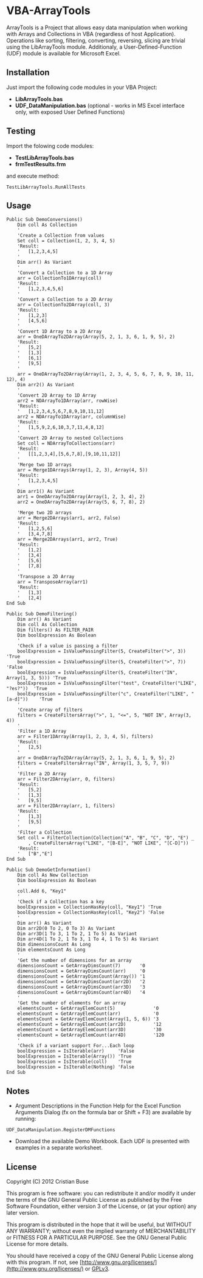 # VBA-ArrayTools

ArrayTools is a Project that allows easy data manipulation when working with Arrays and Collections in VBA (regardless of host Application). Operations like sorting, filtering, converting, reversing, slicing are trivial using the LibArrayTools module. Additionaly, a User-Defined-Function (UDF) module is available for Microsoft Excel.

## Installation

Just import the following code modules in your VBA Project:

* **LibArrayTools.bas**
* **UDF_DataManipulation.bas** (optional - works in MS Excel interface only, with exposed User Defined Functions)

## Testing

Import the folowing code modules:
* **TestLibArrayTools.bas**
* **frmTestResults.frm**

and execute method:
```vba
TestLibArrayTools.RunAllTests
```

## Usage
```vba
Public Sub DemoConversions()
    Dim coll As Collection
    '
    'Create a Collection from values
    Set coll = Collection(1, 2, 3, 4, 5)
    'Result:
    '   [1,2,3,4,5]
    '
    Dim arr() As Variant
    '
    'Convert a Collection to a 1D Array
    arr = CollectionTo1DArray(coll)
    'Result:
    '   [1,2,3,4,5,6]
    '
    'Convert a Collection to a 2D Array
    arr = CollectionTo2DArray(coll, 3)
    'Result:
    '   [1,2,3]
    '   [4,5,6]
    '
    'Convert 1D Array to a 2D Array
    arr = OneDArrayTo2DArray(Array(5, 2, 1, 3, 6, 1, 9, 5), 2)
    'Result:
    '   [5,2]
    '   [1,3]
    '   [6,1]
    '   [9,5]
    '
    arr = OneDArrayTo2DArray(Array(1, 2, 3, 4, 5, 6, 7, 8, 9, 10, 11, 12), 4)
    Dim arr2() As Variant
    '
    'Convert 2D Array to 1D Array
    arr2 = NDArrayTo1DArray(arr, rowWise)
    'Result:
    '   [1,2,3,4,5,6,7,8,9,10,11,12]
    arr2 = NDArrayTo1DArray(arr, columnWise)
    'Result:
    '   [1,5,9,2,6,10,3,7,11,4,8,12]
    '
    'Convert 2D Array to nested Collections
    Set coll = NDArrayToCollections(arr)
    'Result:
    '   [[1,2,3,4],[5,6,7,8],[9,10,11,12]]
    '
    'Merge two 1D arrays
    arr = Merge1DArrays(Array(1, 2, 3), Array(4, 5))
    'Result:
    '   [1,2,3,4,5]
    '
    Dim arr1() As Variant
    arr1 = OneDArrayTo2DArray(Array(1, 2, 3, 4), 2)
    arr2 = OneDArrayTo2DArray(Array(5, 6, 7, 8), 2)
    
    'Merge two 2D arrays
    arr = Merge2DArrays(arr1, arr2, False)
    'Result:
    '   [1,2,5,6]
    '   [3,4,7,8]
    arr = Merge2DArrays(arr1, arr2, True)
    'Result:
    '   [1,2]
    '   [3,4]
    '   [5,6]
    '   [7,8]
    '
    'Transpose a 2D Array
    arr = TransposeArray(arr1)
    'Result:
    '   [1,3]
    '   [2,4]
End Sub

Public Sub DemoFiltering()
    Dim arr() As Variant
    Dim coll As Collection
    Dim filters() As FILTER_PAIR
    Dim boolExpression As Boolean
    '
    'Check if a value is passing a filter
    boolExpression = IsValuePassingFilter(5, CreateFilter(">", 3))               'True
    boolExpression = IsValuePassingFilter(5, CreateFilter(">", 7))               'False
    boolExpression = IsValuePassingFilter(5, CreateFilter("IN", Array(1, 3, 5))) 'True
    boolExpression = IsValuePassingFilter("test", CreateFilter("LIKE", "?es?"))  'True
    boolExpression = IsValuePassingFilter("c", CreateFilter("LIKE", "[a-d]"))    'True
    '
    'Create array of filters
    filters = CreateFiltersArray(">", 1, "<=", 5, "NOT IN", Array(3, 4))
    '
    'Filter a 1D Array
    arr = Filter1DArray(Array(1, 2, 3, 4, 5), filters)
    'Result:
    '   [2,5]
    '
    arr = OneDArrayTo2DArray(Array(5, 2, 1, 3, 6, 1, 9, 5), 2)
    filters = CreateFiltersArray("IN", Array(1, 3, 5, 7, 9))
    '
    'Filter a 2D Array
    arr = Filter2DArray(arr, 0, filters)
    'Result:
    '   [5,2]
    '   [1,3]
    '   [9,5]
    arr = Filter2DArray(arr, 1, filters)
    'Result:
    '   [1,3]
    '   [9,5]
    '
    'Filter a Collection
    Set coll = FilterCollection(Collection("A", "B", "C", "D", "E") _
        , CreateFiltersArray("LIKE", "[B-E]", "NOT LIKE", "[C-D]"))
    'Result:
    '   ["B","E"]
End Sub

Public Sub DemoGetInformation()
    Dim coll As New Collection
    Dim boolExpression As Boolean
    '
    coll.Add 6, "Key1"
    '
    'Check if a Collection has a key
    boolExpression = CollectionHasKey(coll, "Key1") 'True
    boolExpression = CollectionHasKey(coll, "Key2") 'False
    '
    Dim arr() As Variant
    Dim arr2D(0 To 2, 0 To 3) As Variant
    Dim arr3D(1 To 3, 1 To 2, 1 To 5) As Variant
    Dim arr4D(1 To 2, 1 To 3, 1 To 4, 1 To 5) As Variant
    Dim dimensionsCount As Long
    Dim elementsCount As Long
    '
    'Get the number of dimensions for an array
    dimensionsCount = GetArrayDimsCount(7)       '0
    dimensionsCount = GetArrayDimsCount(arr)     '0
    dimensionsCount = GetArrayDimsCount(Array()) '1
    dimensionsCount = GetArrayDimsCount(arr2D)   '2
    dimensionsCount = GetArrayDimsCount(arr3D)   '3
    dimensionsCount = GetArrayDimsCount(arr4D)   '4
    '
    'Get the number of elements for an array
    elementsCount = GetArrayElemCount(5)              '0
    elementsCount = GetArrayElemCount(arr)            '0
    elementsCount = GetArrayElemCount(Array(1, 5, 6)) '3
    elementsCount = GetArrayElemCount(arr2D)          '12
    elementsCount = GetArrayElemCount(arr3D)          '30
    elementsCount = GetArrayElemCount(arr4D)          '120
    '
    'Check if a variant support For...Each loop
    boolExpression = IsIterable(arr)     'False
    boolExpression = IsIterable(Array()) 'True
    boolExpression = IsIterable(coll)    'True
    boolExpression = IsIterable(Nothing) 'False
End Sub
```

## Notes
* Argument Descriptions in the Function Help for the Excel Function Arguments Dialog (fx on the formula bar or Shift + F3) are available by running:
```vba
UDF_DataManipulation.RegisterDMFunctions
```
* Download the available Demo Workbook. Each UDF is presented with examples in a separate worksheet.

## License
Copyright (C) 2012 Cristian Buse

This program is free software: you can redistribute it and/or modify it under the terms of the GNU General Public License as published by the Free Software Foundation, either version 3 of the License, or (at your option) any later version.

This program is distributed in the hope that it will be useful, but WITHOUT ANY WARRANTY; without even the implied warranty of MERCHANTABILITY or FITNESS FOR A PARTICULAR PURPOSE. See the GNU General Public License for more details.

You should have received a copy of the GNU General Public License along with this program. If not, see [http://www.gnu.org/licenses/](http://www.gnu.org/licenses/) or
[GPLv3](https://choosealicense.com/licenses/gpl-3.0/).
